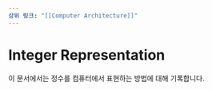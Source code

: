 ```yaml
---
상위 링크: "[[Computer Architecture]]"
---
```

# Integer Representation
이 문서에서는 정수를 컴퓨터에서 표현하는 방법에 대해 기록합니다.
